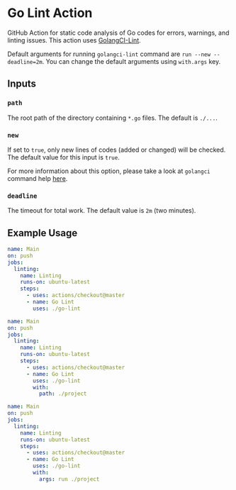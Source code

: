 # Go Lint Action

GitHub Action for static code analysis of Go codes for errors, warnings, and linting issues.
This action uses [GolangCI-Lint](https://github.com/golangci/golangci-lint).

Default arguments for running `golangci-lint` command are `run --new --deadline=2m`.
You can change the default arguments using `with.args` key.

## Inputs

### `path`

The root path of the directory containing `*.go` files.
The default is `./...`.

### `new`

If set to `true`, only new lines of codes (added or changed) will be checked.
The default value for this input is `true`.

For more information about this option,
please take a look at `golangci` command help [here](https://github.com/golangci/golangci-lint#command-line-options).

### `deadline`

The timeout for total work. The default value is `2m` (two minutes).

## Example Usage

```yaml
name: Main
on: push
jobs:
  linting:
    name: Linting
    runs-on: ubuntu-latest
    steps:
      - uses: actions/checkout@master
      - name: Go Lint
        uses: ./go-lint
```

```yaml
name: Main
on: push
jobs:
  linting:
    name: Linting
    runs-on: ubuntu-latest
    steps:
      - uses: actions/checkout@master
      - name: Go Lint
        uses: ./go-lint
        with:
          path: ./project
```

```yaml
name: Main
on: push
jobs:
  linting:
    name: Linting
    runs-on: ubuntu-latest
    steps:
      - uses: actions/checkout@master
      - name: Go Lint
        uses: ./go-lint
        with:
          args: run ./project
```
